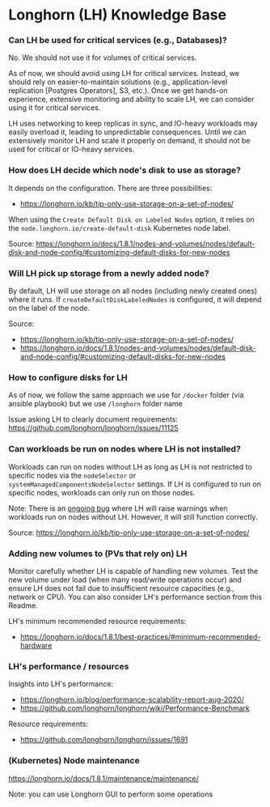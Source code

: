# Longhorn (LH) Knowledge Base

### Can LH be used for critical services (e.g., Databases)?

No. We should not use it for volumes of critical services.

As of now, we should avoid using LH for critical services. Instead, we should rely on easier-to-maintain solutions (e.g., application-level replication [Postgres Operators], S3, etc.). Once we get hands-on experience, extensive monitoring and ability to scale LH, we can consider using it for critical services.

LH uses networking to keep replicas in sync, and IO-heavy workloads may easily overload it, leading to unpredictable consequences. Until we can extensively monitor LH and scale it properly on demand, it should not be used for critical or IO-heavy services.

### How does LH decide which node's disk to use as storage?

It depends on the configuration. There are three possibilities:
* https://longhorn.io/kb/tip-only-use-storage-on-a-set-of-nodes/

When using the `Create Default Disk on Labeled Nodes` option, it relies on the `node.longhorn.io/create-default-disk` Kubernetes node label.

Source: https://longhorn.io/docs/1.8.1/nodes-and-volumes/nodes/default-disk-and-node-config/#customizing-default-disks-for-new-nodes

### Will LH pick up storage from a newly added node?

By default, LH will use storage on all nodes (including newly created ones) where it runs. If `createDefaultDiskLabeledNodes` is configured, it will depend on the label of the node.

Source:
* https://longhorn.io/kb/tip-only-use-storage-on-a-set-of-nodes/
* https://longhorn.io/docs/1.8.1/nodes-and-volumes/nodes/default-disk-and-node-config/#customizing-default-disks-for-new-nodes

### How to configure disks for LH

As of now, we follow the same approach we use for `/docker` folder (via ansible playbook) but we use `/longhorn` folder name

Issue asking LH to clearly document requirements: https://github.com/longhorn/longhorn/issues/11125

### Can workloads be run on nodes where LH is not installed?

Workloads can run on nodes without LH as long as LH is not restricted to specific nodes via the `nodeSelector` or `systemManagedComponentsNodeSelector` settings. If LH is configured to run on specific nodes, workloads can only run on those nodes.

Note: There is an [ongoing bug](https://github.com/longhorn/longhorn/discussions/7312#discussioncomment-13030581) where LH will raise warnings when workloads run on nodes without LH. However, it will still function correctly.

Source: https://longhorn.io/kb/tip-only-use-storage-on-a-set-of-nodes/

### Adding new volumes to (PVs that rely on) LH

Monitor carefully whether LH is capable of handling new volumes. Test the new volume under load (when many read/write operations occur) and ensure LH does not fail due to insufficient resource capacities (e.g., network or CPU). You can also consider LH's performance section from this Readme.

LH's minimum recommended resource requirements:
* https://longhorn.io/docs/1.8.1/best-practices/#minimum-recommended-hardware

### LH's performance / resources

Insights into LH's performance:
* https://longhorn.io/blog/performance-scalability-report-aug-2020/
* https://github.com/longhorn/longhorn/wiki/Performance-Benchmark

Resource requirements:
* https://github.com/longhorn/longhorn/issues/1691

### (Kubernetes) Node maintenance

https://longhorn.io/docs/1.8.1/maintenance/maintenance/

Note: you can use Longhorn GUI to perform some operations
